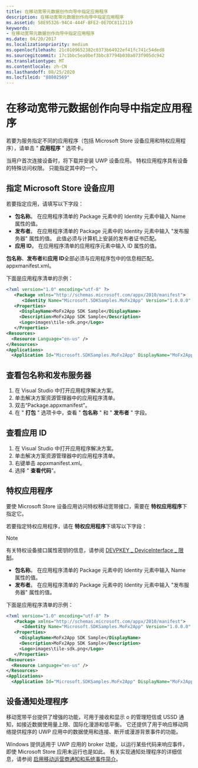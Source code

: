 ```yaml
---
title: 在移动宽带元数据创作向导中指定应用程序
description: 在移动宽带元数据创作向导中指定应用程序
ms.assetid: 58E95326-94C4-444F-BFE2-0E7DC8112119
keywords:
- 在移动宽带元数据创作向导中指定应用程序
ms.date: 04/20/2017
ms.localizationpriority: medium
ms.openlocfilehash: 21c0109652382c0373b64922ef41fc741c54ded8
ms.sourcegitcommit: 17c1bbc5ea0bef3bbc87794b030a073f905dc942
ms.translationtype: MT
ms.contentlocale: zh-CN
ms.lasthandoff: 08/25/2020
ms.locfileid: "88802569"
---
```

# <a name="specify-applications-in-the-mobile-broadband-metadata-authoring-wizard"></a>在移动宽带元数据创作向导中指定应用程序

若要为服务指定不同的应用程序（包括 Microsoft Store 设备应用和特权应用程序），请单击 " **应用程序** " 选项卡。

当用户首次连接设备时，将下载并安装 UWP 设备应用。 特权应用程序具有设备的特殊访问权限。 只能指定其中的一个。

## <a name="to-specify-the-microsoft-store-device-app"></a>指定 Microsoft Store 设备应用

若要指定应用，请填写以下字段：

- **包名称**。 在应用程序清单的 Package 元素中的 Identity 元素中输入 Name 属性的值。
- **发布者**。 在应用程序清单的 Package 元素中的 Identity 元素中输入 "发布服务器" 属性的值。 此值必须与计算机上安装的发布者证书匹配。
- **应用 ID**。 在应用程序清单的应用程序元素中输入 ID 属性的值。

**包名称**、**发布者**和**应用 ID**全部必须与应用程序包中的信息相匹配。 appxmanifest.xml。

下面是应用程序清单的示例：

```xml
<?xml version="1.0" encoding="utf-8" ?>
   <Package xmlns="http://schemas.microsoft.com/appx/2010/manifest">
      <Identity Name="Microsoft.SDKSamples.MoFx2App" Version="1.0.0.0" Publisher="CN=Microsoft\O=Microsoft Corp\L=Redmond\S=WA\C=US" ResourceId="NorthAmerica" />
   <Properties>
     <DisplayName>MoFx2App SDK Sample</DisplayName>
     <Description>MoFx2App SDK Sample</Description>
     <Logo>images\tile-sdk.png</Logo>
   </Properties>
<Resources>
  <Resource Language="en-us" />
</Resources>
<Applications>
  <Application Id="Microsoft.SDKSamples.MoFx2App" DisplayName="MoFx2App" Logo="images\tile-sdk.png" SmallLogo="images\tile-sdk.png" EntryPointType="startPage" EntryPoint="default.html">
```

## <a name="to-see-the-package-name-and-publisher"></a>查看包名称和发布服务器

1. 在 Visual Studio 中打开应用程序解决方案。
2. 单击解决方案资源管理器中的应用程序清单。
3. 双击“Package.appxmanifest”。
4. 在 " **打包** " 选项卡中，查看 " **包名称** " 和 " **发布者** " 字段。

## <a name="to-see-the-app-id"></a>查看应用 ID

1. 在 Visual Studio 中打开应用程序解决方案。
2. 单击解决方案资源管理器中的应用程序清单。
3. 右键单击 appxmanifest.xml。
4. 选择 " **查看代码**"。

## <a name="privileged-applications"></a>特权应用程序

要使 Microsoft Store 设备应用访问特权移动宽带接口，需要在 **特权应用程序**下指定它。

若要指定特权应用程序，请在 **特权应用程序**下填写以下字段：

>[!NOTE]
>有关特权设备接口属性密钥的信息，请参阅 [DEVPKEY \_ DeviceInterface \_ 限制](https://docs.microsoft.com/windows-hardware/drivers/install/devpkey-deviceinterface-restricted)。

- **包名称**。 在应用程序清单的 Package 元素中的 Identity 元素中输入 Name 属性的值。
- **发布者**。 在应用程序清单的 Package 元素中的 Identity 元素中输入 "发布服务器" 属性的值。

下面是应用程序清单的示例：

```xml
<?xml version="1.0" encoding="utf-8" ?>
   <Package xmlns="http://schemas.microsoft.com/appx/2010/manifest">
      <Identity Name="Microsoft.SDKSamples.MoFx2App" Version="1.0.0.0" Publisher="CN=Microsoft\O=Microsoft Corp\L=Redmond\S=WA\C=US" ResourceId="NorthAmerica" />
   <Properties>
     <DisplayName>MoFx2App SDK Sample</DisplayName>
     <Description>MoFx2App SDK Sample</Description>
     <Logo>images\tile-sdk.png</Logo>
   </Properties>
<Resources>
  <Resource Language="en-us" />
</Resources>
<Applications>
  <Application Id="Microsoft.SDKSamples.MoFx2App" DisplayName="MoFx2App" Logo="images\tile-sdk.png" SmallLogo="images\tile-sdk.png" EntryPointType="startPage" EntryPoint="default.html">
```

## <a name="device-notification-handler"></a>设备通知处理程序

移动宽带平台提供了增强的功能，可用于接收和显示 o 的管理短信或 USSD 通知，如接近数据使用量上限、国际化漫游和低平衡。 它还提供了用于响应移动网络提供程序的 UWP 应用中的数据使用和连接、断开或漫游背景事件的功能。

Windows 提供适用于 UWP 应用的 broker 功能，以运行某些代码来响应事件，即使 Microsoft Store 应用未运行也是如此。 有关实现通知处理程序的详细信息，请参阅 [启用移动运营商通知和系统事件简介](https://docs.microsoft.com/windows-hardware/drivers/mobilebroadband/enabling-mobile-operator-notifications-and-system-events)。
